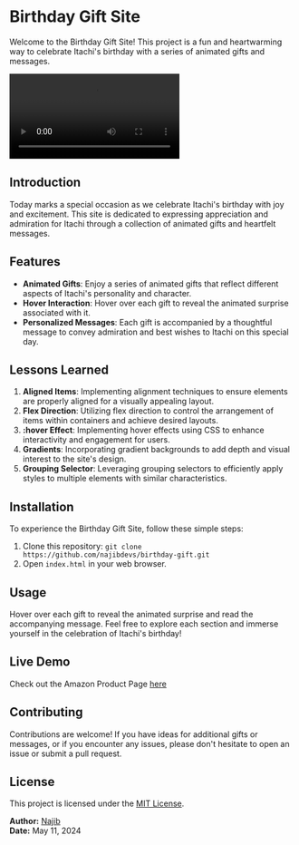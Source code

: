 # Birthday Gift Site

Welcome to the Birthday Gift Site! This project is a fun and heartwarming way to celebrate Itachi's birthday with a series of animated gifts and messages.

![Birthday Image](gift.mov)

## Introduction

Today marks a special occasion as we celebrate Itachi's birthday with joy and excitement. This site is dedicated to expressing appreciation and admiration for Itachi through a collection of animated gifts and heartfelt messages.

## Features

- **Animated Gifts**: Enjoy a series of animated gifts that reflect different aspects of Itachi's personality and character.
- **Hover Interaction**: Hover over each gift to reveal the animated surprise associated with it.
- **Personalized Messages**: Each gift is accompanied by a thoughtful message to convey admiration and best wishes to Itachi on this special day.

## Lessons Learned

1. **Aligned Items**: Implementing alignment techniques to ensure elements are properly aligned for a visually appealing layout.
2. **Flex Direction**: Utilizing flex direction to control the arrangement of items within containers and achieve desired layouts.
3. **:hover Effect**: Implementing hover effects using CSS to enhance interactivity and engagement for users.
4. **Gradients**: Incorporating gradient backgrounds to add depth and visual interest to the site's design.
5. **Grouping Selector**: Leveraging grouping selectors to efficiently apply styles to multiple elements with similar characteristics.

## Installation

To experience the Birthday Gift Site, follow these simple steps:

1. Clone this repository: `git clone https://github.com/najibdevs/birthday-gift.git`
2. Open `index.html` in your web browser.

## Usage

Hover over each gift to reveal the animated surprise and read the accompanying message. Feel free to explore each section and immerse yourself in the celebration of Itachi's birthday!

## Live Demo

Check out the Amazon Product Page [here]() 

## Contributing

Contributions are welcome! If you have ideas for additional gifts or messages, or if you encounter any issues, please don't hesitate to open an issue or submit a pull request.

## License

This project is licensed under the [MIT License](LICENSE).


**Author:** [Najib](https://github.com/najibdevs)  
**Date:** May 11, 2024



